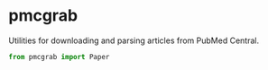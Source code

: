 # pmcgrab

Utilities for downloading and parsing articles from PubMed Central.

```python
from pmcgrab import Paper
```
